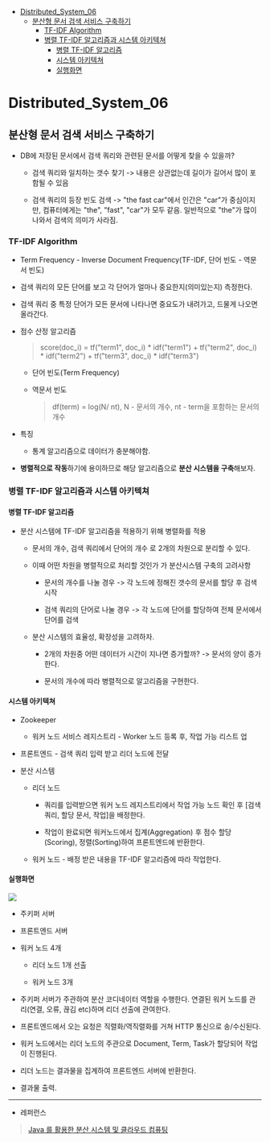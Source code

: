 - [Distributed\_System\_06](#distributed_system_06)
  - [분산형 문서 검색 서비스 구축하기](#분산형-문서-검색-서비스-구축하기)
    - [TF-IDF Algorithm](#tf-idf-algorithm)
    - [병렬 TF-IDF 알고리즘과 시스템 아키텍쳐](#병렬-tf-idf-알고리즘과-시스템-아키텍쳐)
      - [병렬 TF-IDF 알고리즘](#병렬-tf-idf-알고리즘)
      - [시스템 아키텍쳐](#시스템-아키텍쳐)
      - [실행화면](#실행화면)


# Distributed_System_06

## 분산형 문서 검색 서비스 구축하기

- DB에 저장된 문서에서 검색 쿼리와 관련된 문서를 어떻게 찾을 수 있을까?
  
  - 검색 쿼리와 일치하는 갯수 찾기 -> 내용은 상관없는데 길이가 길어서 많이 포함될 수 있음
  
  - 검색 쿼리의 등장 빈도 검색 -> "the fast car"에서 인간은 "car"가 중심이지만, 컴퓨터에게는 "the", "fast", "car"가 모두 같음. 일반적으로 "the"가 많이 나와서 검색의 의미가 사라짐.

### TF-IDF Algorithm

- Term Frequency - Inverse Document Frequency(TF-IDF, 단어 빈도 - 역문서 빈도)

- 검색 쿼리의 모든 단어를 보고 각 단어가 얼마나 중요한지(의미있는지) 측정한다.

- 검색 쿼리 중 특정 단어가 모든 문서에 나타나면 중요도가 내려가고, 드물게 나오면 올라간다.

- 점수 산정 알고리즘
  
  > score(doc_i) = tf("term1", doc_i) \* idf("term1") + tf("term2", doc_i) * idf("term2") + tf("term3", doc_i) * idf("term3")
  
  - 단어 빈도(Term Frequency)
  
  - 역문서 빈도
    
    > df(term) = log(N/ nt), N - 문서의 개수, nt - term을 포함하는 문서의 개수

- 특징
  
  - 통계 알고리즘으로 데이터가 충분해야함.

- **병렬적으로 작동**하기에 용이하므로 해당 알고리즘으로 **분산 시스템을 구축**해보자.

### 병렬 TF-IDF 알고리즘과 시스템 아키텍쳐

#### 병렬 TF-IDF 알고리즘

- 분산 시스템에 TF-IDF 알고리즘을 적용하기 위해 병렬화를 적용
  
  - 문서의 개수, 검색 쿼리에서 단어의 개수 로 2개의 차원으로 분리할 수 있다.
  
  - 이때 어떤 차원을 병렬적으로 처리할 것인가 가 분산시스템 구축의 고려사항
    
    - 문서의 개수를 나눌 경우 -> 각 노드에 정해진 갯수의 문서를 할당 후 검색 시작
    
    - 검색 쿼리의 단어로 나눌 경우 -> 각 노드에 단어를 할당하여 전체 문서에서 단어를 검색
  
  - 분산 시스템의 효율성, 확장성을 고려하자.
    
    - 2개의 차원중 어떤 데이터가 시간이 지나면 증가할까? -> 문서의 양이 증가한다.
    
    - 문서의 개수에 따라 병렬적으로 알고리즘을 구현한다.

#### 시스템 아키텍쳐

- Zookeeper
  
  - 워커 노드 서비스 레지스트리 - Worker 노드 등록 후, 작업 가능 리스트 업

- 프론트엔드 - 검색 쿼리 입력 받고 리더 노드에 전달

- 분산 시스템
  
  - 리더 노드
    
    - 쿼리를 입력받으면 워커 노드 레지스트리에서 작업 가능 노드 확인 후 [검색 쿼리, 할당 문서, 작업]을 배정한다.
    
    - 작업이 완료되면 워커노드에서 집계(Aggregation) 후 점수 할당(Scoring), 정렬(Sorting)하여 프론트엔드에 반환한다.
  
  - 워커 노드 - 배정 받은 내용을 TF-IDF 알고리즘에 따라 작업한다.

#### 실행화면

![](https://user-images.githubusercontent.com/81341784/210027266-3c018ec1-1b8e-477c-8a5c-3af96d208952.png)

- 주키퍼 서버

- 프론트엔드 서버

- 워커 노드 4개
  
  - 리더 노드 1개 선출
  
  - 워커 노드 3개

- 주키퍼 서버가 주관하여 분산 코디네이터 역할을 수행한다. 연결된 워커 노드를 관리(연결, 오류, 끊김 etc)하며 리더 선출에 관여한다.

- 프론트엔드에서 오는 요청은 직렬화/역직렬화를 거쳐 HTTP 통신으로 송/수신된다.

- 워커 노드에서는 리더 노드의 주관으로 Document, Term, Task가 할당되어 작업이 진행된다.

- 리더 노드는 결과물을 집계하여 프론트엔드 서버에 반환한다.

- 결과물 출력.

---

- 레퍼런스

> [Java 를 활용한 분산 시스템 및 클라우드 컴퓨팅](https://www.udemy.com/course/java-distributed-system/)
